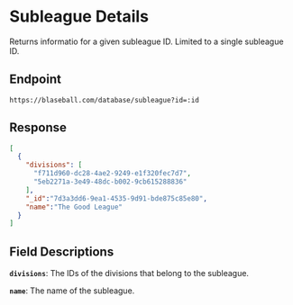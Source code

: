 # Subleague Details

Returns informatio for a given subleague ID. Limited to a single subleague ID.

## Endpoint

`https://blaseball.com/database/subleague?id=:id`

## Response

```json
[
  {
    "divisions": [
      "f711d960-dc28-4ae2-9249-e1f320fec7d7",
      "5eb2271a-3e49-48dc-b002-9cb615288836"
    ],
    "_id":"7d3a3dd6-9ea1-4535-9d91-bde875c85e80",
    "name":"The Good League"
  }
]
```

## Field Descriptions

**`divisions`**: The IDs of the divisions that belong to the subleague.

**`name`**: The name of the subleague.